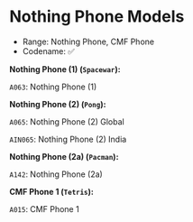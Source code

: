 # Nothing Phone Models

- Range: Nothing Phone, CMF Phone
- Codename: ✅

**Nothing Phone (1) (`Spacewar`):**

`A063`: Nothing Phone (1)

**Nothing Phone (2) (`Pong`):**

`A065`: Nothing Phone (2) Global

`AIN065`: Nothing Phone (2) India

**Nothing Phone (2a) (`Pacman`):**

`A142`: Nothing Phone (2a)

**CMF Phone 1 (`Tetris`):**

`A015`: CMF Phone 1
